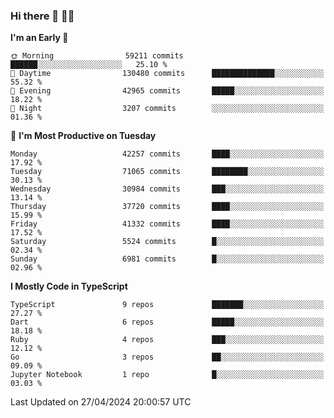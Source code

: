 ### Hi there 👋 🧑‍💻



<!--START_SECTION:waka-->
**I'm an Early 🐤** 

```text
🌞 Morning                59211 commits       ██████░░░░░░░░░░░░░░░░░░░   25.10 % 
🌆 Daytime                130480 commits      ██████████████░░░░░░░░░░░   55.32 % 
🌃 Evening                42965 commits       █████░░░░░░░░░░░░░░░░░░░░   18.22 % 
🌙 Night                  3207 commits        ░░░░░░░░░░░░░░░░░░░░░░░░░   01.36 % 
```
📅 **I'm Most Productive on Tuesday** 

```text
Monday                   42257 commits       ████░░░░░░░░░░░░░░░░░░░░░   17.92 % 
Tuesday                  71065 commits       ████████░░░░░░░░░░░░░░░░░   30.13 % 
Wednesday                30984 commits       ███░░░░░░░░░░░░░░░░░░░░░░   13.14 % 
Thursday                 37720 commits       ████░░░░░░░░░░░░░░░░░░░░░   15.99 % 
Friday                   41332 commits       ████░░░░░░░░░░░░░░░░░░░░░   17.52 % 
Saturday                 5524 commits        █░░░░░░░░░░░░░░░░░░░░░░░░   02.34 % 
Sunday                   6981 commits        █░░░░░░░░░░░░░░░░░░░░░░░░   02.96 % 
```


**I Mostly Code in TypeScript** 

```text
TypeScript               9 repos             ███████░░░░░░░░░░░░░░░░░░   27.27 % 
Dart                     6 repos             █████░░░░░░░░░░░░░░░░░░░░   18.18 % 
Ruby                     4 repos             ███░░░░░░░░░░░░░░░░░░░░░░   12.12 % 
Go                       3 repos             ██░░░░░░░░░░░░░░░░░░░░░░░   09.09 % 
Jupyter Notebook         1 repo              █░░░░░░░░░░░░░░░░░░░░░░░░   03.03 % 
```




 Last Updated on 27/04/2024 20:00:57 UTC
<!--END_SECTION:waka-->


